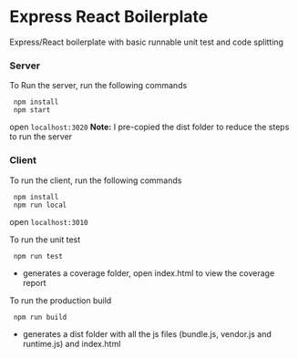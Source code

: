 # Express React Boilerplate
 Express/React boilerplate with basic runnable unit test and code splitting

### Server
 To Run the server, run the following commands
 ```
  npm install
  npm start
```
  open `localhost:3020`
**Note:** I pre-copied the dist folder to reduce the steps to run the server
  
### Client
 To run the client, run the following commands
 ```
  npm install
  npm run local
 ```
  open `localhost:3010`
  
 To run the unit test
 ```
  npm run test
 ```
   - generates a coverage folder, open index.html to view the coverage report
  
 To run the production build
 ```
  npm run build
 ```
   - generates a dist folder with all the js files (bundle.js, vendor.js and runtime.js) and index.html
